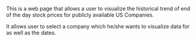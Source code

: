 This is a web page that allows a user to visualize the historical trend of end of the day stock prices for publicly available US Companies.

It allows user to select a company which he/she wants to visualize data for as well as the dates.
